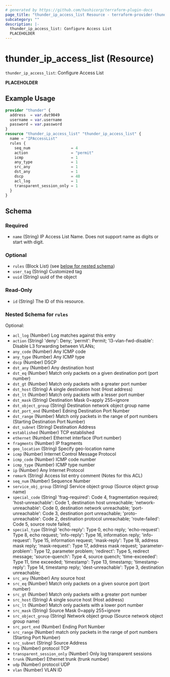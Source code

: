 ```yaml
---
# generated by https://github.com/hashicorp/terraform-plugin-docs
page_title: "thunder_ip_access_list Resource - terraform-provider-thunder"
subcategory: ""
description: |-
  thunder_ip_access_list: Configure Access List
  PLACEHOLDER
---
```


# thunder_ip_access_list (Resource)

`thunder_ip_access_list`: Configure Access List

__PLACEHOLDER__

## Example Usage

```terraform
provider "thunder" {
  address  = var.dut9049
  username = var.username
  password = var.password
}
resource "thunder_ip_access_list" "thunder_ip_access_list" {
  name = "IPAccessList"
  rules {
    seq_num                  = 4
    action                   = "permit"
    icmp                     = 1
    any_type                 = 1
    src_any                  = 1
    dst_any                  = 1
    dscp                     = 48
    acl_log                  = 1
    transparent_session_only = 1
  }
}
```

<!-- schema generated by tfplugindocs -->
## Schema

### Required

- `name` (String) IP Access List Name. Does not support name as digits or start with digit.

### Optional

- `rules` (Block List) (see [below for nested schema](#nestedblock--rules))
- `user_tag` (String) Customized tag
- `uuid` (String) uuid of the object

### Read-Only

- `id` (String) The ID of this resource.

<a id="nestedblock--rules"></a>
### Nested Schema for `rules`

Optional:

- `acl_log` (Number) Log matches against this entry
- `action` (String) 'deny': Deny; 'permit': Permit; 'l3-vlan-fwd-disable': Disable L3 forwarding between VLANs;
- `any_code` (Number) Any ICMP code
- `any_type` (Number) Any ICMP type
- `dscp` (Number) DSCP
- `dst_any` (Number) Any destination host
- `dst_eq` (Number) Match only packets on a given destination port (port number)
- `dst_gt` (Number) Match only packets with a greater port number
- `dst_host` (String) A single destination host (Host address)
- `dst_lt` (Number) Match only packets with a lesser port number
- `dst_mask` (String) Destination Mask 0=apply 255=ignore
- `dst_object_group` (String) Destination network object group name
- `dst_port_end` (Number) Edning Destination Port Number
- `dst_range` (Number) Match only packets in the range of port numbers (Starting Destination Port Number)
- `dst_subnet` (String) Destination Address
- `established` (Number) TCP established
- `ethernet` (Number) Ethernet interface (Port number)
- `fragments` (Number) IP fragments
- `geo_location` (String) Specify geo-location name
- `icmp` (Number) Internet Control Message Protocol
- `icmp_code` (Number) ICMP code number
- `icmp_type` (Number) ICMP type number
- `ip` (Number) Any Internet Protocol
- `remark` (String) Access list entry comment (Notes for this ACL)
- `seq_num` (Number) Sequence Number
- `service_obj_group` (String) Service object group (Source object group name)
- `special_code` (String) 'frag-required': Code 4, fragmentation required; 'host-unreachable': Code 1, destination host unreachable; 'network-unreachable': Code 0, destination network unreachable; 'port-unreachable': Code 3, destination port unreachable; 'proto-unreachable': Code 2, destination protocol unreachable; 'route-failed': Code 5, source route failed;
- `special_type` (String) 'echo-reply': Type 0, echo reply; 'echo-request': Type 8, echo request; 'info-reply': Type 16, information reply; 'info-request': Type 15, information request; 'mask-reply': Type 18, address mask reply; 'mask-request': Type 17, address mask request; 'parameter-problem': Type 12, parameter problem; 'redirect': Type 5, redirect message; 'source-quench': Type 4, source quench; 'time-exceeded': Type 11, time exceeded; 'timestamp': Type 13, timestamp; 'timestamp-reply': Type 14, timestamp reply; 'dest-unreachable': Type 3, destination unreachable;
- `src_any` (Number) Any source host
- `src_eq` (Number) Match only packets on a given source port (port number)
- `src_gt` (Number) Match only packets with a greater port number
- `src_host` (String) A single source host (Host address)
- `src_lt` (Number) Match only packets with a lower port number
- `src_mask` (String) Source Mask 0=apply 255=ignore
- `src_object_group` (String) Network object group (Source network object group name)
- `src_port_end` (Number) Ending Port Number
- `src_range` (Number) match only packets in the range of port numbers (Starting Port Number)
- `src_subnet` (String) Source Address
- `tcp` (Number) protocol TCP
- `transparent_session_only` (Number) Only log transparent sessions
- `trunk` (Number) Ethernet trunk (trunk number)
- `udp` (Number) protocol UDP
- `vlan` (Number) VLAN ID


